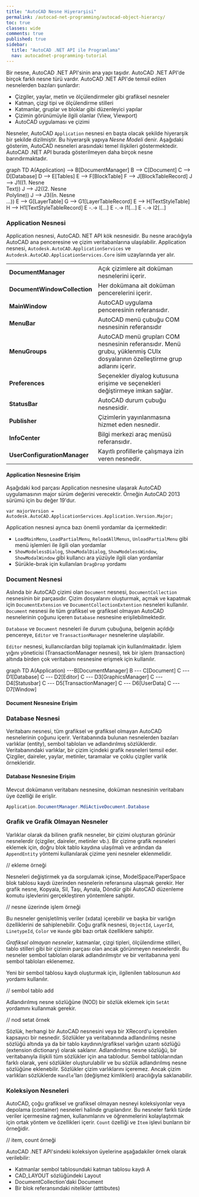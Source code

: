 ```yaml
---
title: "AutoCAD Nesne Hiyerarşisi"
permalink: /autocad-net-programming/autocad-object-hierarcy/
toc: true
classes: wide
comments: true
published: true
sidebar:
  title: "AutoCAD .NET API ile Programlama"
  nav: autocadnet-programming-tutorial
---
```

Bir nesne, AutoCAD .NET API'sinin ana yapı taşıdır. AutoCAD .NET API'de birçok farklı nesne türü vardır. AutoCAD .NET API'de temsil edilen nesnelerden bazıları şunlardır: 

- Çizgiler, yaylar, metin ve ölçülendirmeler gibi grafiksel nesneler 
- Katman, çizgi tipi ve ölçülendirme stilleri 
- Katmanlar, gruplar ve bloklar gibi düzenleyici yapılar
- Çizimin görünümüyle ilgili olanlar (View, Viewport)
- AutoCAD uygulaması ve çizimi

Nesneler, AutoCAD `Application` nesnesi en başta olacak şekilde hiyerarşik bir şekilde dizilmiştir. Bu hiyerarşik yapıya *Nesne Modeli* denir. Aşağıdaki gösterim, AutoCAD nesneleri arasındaki temel ilişkileri göstermektedir. AutoCAD .NET API burada gösterilmeyen daha birçok nesne barındırmaktadır.

<div class="mermaid">
graph TD
A(Application) --> B[DocumentManager]
B --> C[Document]
C --> D[Database]
D --> E[Tables]
E --> F[BlockTable]
F --> J[BlockTableRecord]
J --> J1((1. Nesne<br>Text))
J --> J2((2. Nesne<br>Polyline))
J --> J3((n. Nesne<br>...))
E --> G[LayerTable]
G --> G1[LayerTableRecord]
E --> H[TextStyleTable]
H --> H1[TextStyleTableRecord]
E -.-> I[...]
E -.-> I1[...]
E -.-> I2[...]
</div>

### Application Nesnesi

Application nesnesi, AutoCAD. NET API kök nesnesidir. Bu nesne aracılığıyla AutoCAD ana penceresine ve çizim veritabanlarına ulaşılabilir. Application nesnesi, `Autodesk.AutoCAD.ApplicationServices` ve `Autodesk.AutoCAD.ApplicationServices.Core` isim uzaylarında yer alır.

|||
| ---------------------------- | --------------- |
| **DocumentManager**    |   Açık çizimlere ait doküman nesnelerini içerir.   |
| **DocumentWindowCollection** | Her dokümana ait doküman pencerelerini içerir. |
| **MainWindow** | AutoCAD uygulama penceresinin referansıdır. |
| **MenuBar** | AutoCAD menü çubuğu COM nesnesinin referansıdır |
| **MenuGroups** | AutoCAD menü grupları COM nesnesinin referansıdır. Menü grubu, yüklenmiş CUIx dosyalarının özelleştirme grup adlarını içerir. |
| **Preferences** | Seçenekler diyalog kutusuna erişime ve seçenekleri değiştirmeye imkan sağlar. |
| **StatusBar** | AutoCAD durum çubuğu nesnesidir. |
| **Publisher** | Çizimlerin yayınlanmasına hizmet eden nesnedir. |
| **InfoCenter** | Bilgi merkezi araç menüsü referansıdır. |
| **UserConfigurationManager** | Kayıtlı profillerle çalışmaya izin veren nesnedir. |

#### Application Nesnesine Erişim

Aşağıdaki kod parçası Application nesnesine ulaşarak AutoCAD uygulamasının major sürüm değerini verecektir. Örneğin AutoCAD 2013 sürümü için bu değer 19'dur.

```
var majorVersion = Autodesk.AutoCAD.ApplicationServices.Application.Version.Major;
```
Application nesnesi ayrıca bazı önemli yordamlar da içermektedir:

- `LoadMainMenu`, `LoadPartialMenu`, `ReloadAllMenus`, `UnloadPartialMenu` gibi menü işlemleri ile ilgili olan yordamlar
- `ShowModelessDialog`, `ShowModalDialog`, `ShowModelessWindow`, `ShowModalWindow` gibi kullancı ara yüzüyle ilgili olan yordamlar
- Sürükle-bırak için kullanılan `DragDrop` yordamı

### Document Nesnesi

Aslında bir AutoCAD çizimi olan `Document` nesnesi, `DocumentCollection` nesnesinin bir parçasıdır. Çizim dosyalarını oluşturmak, açmak ve kapatmak için `DocumentExtension` ve `DocumentCollectionExtention` nesneleri kullanılır. `Document` nesnesi ile tüm grafiksel ve grafiksel olmayan AutoCAD nesnelerinin çoğunu içeren `Database` nesnesine erişilebilmektedir. 

`Database` ve `Document` nesneleri ile durum çubuğuna, belgenin açıldığı pencereye, `Editor` ve `TransactionManager` nesnelerine ulaşılabilir. 

`Editor` nesnesi, kullanıcılardan bilgi toplamak için kullanılmaktadır. İşlem yığını yöneticisi (TransactionManager nesnesi), tek bir işlem (transaction) altında birden çok veritabanı nesnesine erişmek için kullanılır.

<div class="mermaid">
graph TD
A(Application) ---B[DocumentManager]
B --- C[Document]
C --- D1[Database]
C --- D2[Editor]
C --- D3[GraphicsManager]
C --- D4[Statusbar]
C --- D5[TransactionManager]
C --- D6[UserData]
C --- D7[Window]
</div>

#### Document Nesnesine Erişim

### Database Nesnesi

Veritabanı nesnesi, tüm grafiksel ve grafiksel olmayan AutoCAD nesnelerinin çoğunu içerir. Veritabanında bulunan nesnelerden bazıları varlıklar (entity), sembol tabloları ve adlandırılmış sözlüklerdir. Veritabanındaki varlıklar, bir çizim içindeki grafik nesneleri temsil eder. Çizgiler, daireler, yaylar, metinler, taramalar ve çoklu çizgiler varlık örnekleridir.

#### Database Nesnesine Erişim

Mevcut dokümanın veritabanı nesnesine, doküman nesnesinin veritabanı üye özelliği ile erişlir.

```c#
Application.DocumentManager.MdiActiveDocument.Database
```

### Grafik ve Grafik Olmayan Nesneler

Varlıklar olarak da bilinen grafik nesneler, bir çizimi oluşturan görünür nesnelerdir (çizgiler, daireler, metinler vb.). Bir çizime grafik nesneleri eklemek için, doğru blok tablo kaydına ulaşılmalı ve ardından da  `AppendEntity` yöntemi kullanılarak çizime yeni nesneler eklenmelidir. 

// ekleme örneği

Nesneleri değiştirmek ya da sorgulamak içinse, ModelSpace/PaperSpace blok tablosu kaydı üzerinden nesnelerin referansına ulaşmak gerekir. Her grafik nesne, Kopyala, Sil, Taşı, Aynala, Döndür gibi AutoCAD düzenleme komutu işlevlerini gerçekleştiren yöntemlere sahiptir. 

// nesne üzerinde işlem örneği

Bu nesneler genişletilmiş veriler (xdata)  içerebilir ve başka bir varlığın özelliklerini de sahiplenebilir. Çoğu grafik nesnesi, `ObjectId`,  `LayerId`, `LinetypeId`, `Color` ve `Hande` gibi bazı ortak özelliklere sahiptir. 

*Grafiksel olmayan nesneler*, katmanlar, çizgi tipleri, ölçülendirme stilleri, tablo stilleri gibi bir çizimin parçası olan ancak görünmeyen nesnelerdir. Bu nesneler sembol tabloları olarak adlandırılmıştır ve bir veritabanına yeni sembol tabloları eklenemez.

Yeni bir sembol tablosu kaydı oluşturmak için, ilgilenilen tablosunun `Add` yordamı kullanılır.

// sembol tablo add



Adlandırılmış nesne sözlüğüne (NOD) bir sözlük eklemek için `SetAt` yordamını kullanmak gerekir.

// nod setat örnek

Sözlük, herhangi bir AutoCAD nesnesini veya bir XRecord'u içerebilen kapsayıcı bir nesnedir. Sözlükler ya veritabanında adlandırılmış nesne sözlüğü altında ya da bir tablo kaydının/grafiksel varlığın uzantı sözlüğü (extension dictionary) olarak saklanır. Adlandırılmış nesne sözlüğü, bir veritabanıyla ilişkili tüm sözlükler için ana tablodur. Sembol tablolarından farklı olarak, yeni sözlükler oluşturulabilir ve bu sözlük adlandırılmış nesne sözlüğüne eklenebilir. Sözlükler çizim varlıklarını içeremez. Ancak çizim varlıkları sözlüklerde `Handle`'ları  (değişmez kimlikleri) aracılığıyla saklanabilir.

### Koleksiyon Nesneleri

AutoCAD, çoğu grafiksel ve grafiksel olmayan nesneyi koleksiyonlar veya depolama (container) nesneleri halinde gruplandırır. Bu nesneler farklı türde veriler içermesine rağmen, kullanımlarını ve öğrenmelerini kolaylaştırmak için ortak yöntem ve özellikleri içerir. `Count` özelliği ve `Item` işlevi bunların bir örneğidir. 

// item, count örneği

AutoCAD .NET API'sindeki koleksiyon üyelerine aşağadakiler örnek olarak verilebilir: 

- Katmanlar sembol tablosundaki katman tablosu kaydı A
- CAD_LAYOUT sözlüğündeki Layout
- DocumentCollection'daki Document
- Bir blok referansındaki nitelikler (atttibutes)
